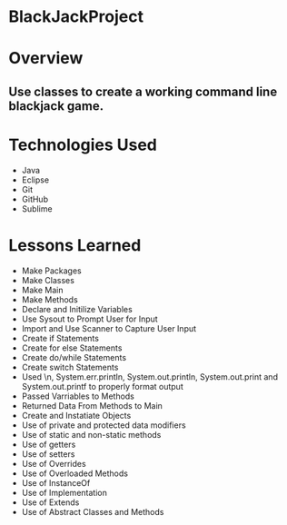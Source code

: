 # BlackJackProject

# Overview
## Use classes to create a working command line blackjack game.

# Technologies Used

- Java
- Eclipse
- Git
- GitHub
- Sublime

# Lessons Learned

- Make Packages
- Make Classes
- Make Main
- Make Methods
- Declare and Initilize Variables
- Use Sysout to Prompt User for Input
- Import and Use Scanner to Capture User Input
- Create if Statements
- Create for else Statements
- Create do/while Statements
- Create switch Statements
- Used \n, System.err.println, System.out.println, System.out.print and System.out.printf to properly format output
- Passed Varriables to Methods
- Returned Data From Methods to Main
- Create and Instatiate Objects
- Use of private and protected data modifiers
- Use of static and non-static methods
- Use of getters
- Use of setters
- Use of Overrides
- Use of Overloaded Methods
- Use of InstanceOf
- Use of Implementation
- Use of Extends
- Use of Abstract Classes and Methods 


